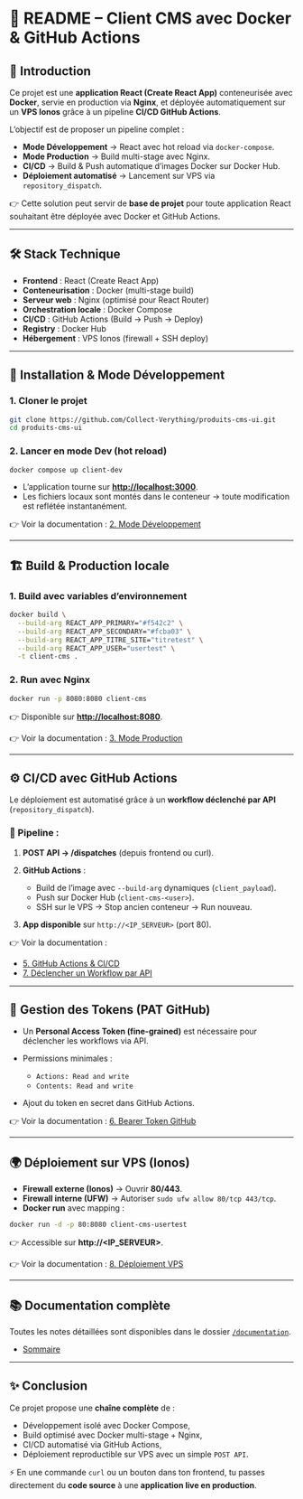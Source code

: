 # 📘 README – Client CMS avec Docker & GitHub Actions

## 🚀 Introduction

Ce projet est une **application React (Create React App)** conteneurisée avec **Docker**, servie en production via **Nginx**, et déployée automatiquement sur un **VPS Ionos** grâce à un pipeline **CI/CD GitHub Actions**.

L’objectif est de proposer un pipeline complet :

* **Mode Développement** → React avec hot reload via `docker-compose`.
* **Mode Production** → Build multi-stage avec Nginx.
* **CI/CD** → Build & Push automatique d’images Docker sur Docker Hub.
* **Déploiement automatisé** → Lancement sur VPS via `repository_dispatch`.

👉 Cette solution peut servir de **base de projet** pour toute application React souhaitant être déployée avec Docker et GitHub Actions.

---

## 🛠️ Stack Technique

* **Frontend** : React (Create React App)
* **Conteneurisation** : Docker (multi-stage build)
* **Serveur web** : Nginx (optimisé pour React Router)
* **Orchestration locale** : Docker Compose
* **CI/CD** : GitHub Actions (Build → Push → Deploy)
* **Registry** : Docker Hub
* **Hébergement** : VPS Ionos (firewall + SSH deploy)

---

## 🔧 Installation & Mode Développement

### 1. Cloner le projet

```bash
git clone https://github.com/Collect-Verything/produits-cms-ui.git
cd produits-cms-ui
```

### 2. Lancer en mode Dev (hot reload)

```bash
docker compose up client-dev
```

* L’application tourne sur **[http://localhost:3000](http://localhost:3000)**.
* Les fichiers locaux sont montés dans le conteneur → toute modification est reflétée instantanément.

👉 Voir la documentation : [2. Mode Développement](./documentation/2.3.%20Commandes%20pour%20lancer%20en%20dev%20(hot%20reload).md)

---

## 🏗️ Build & Production locale

### 1. Build avec variables d’environnement

```bash
docker build \
  --build-arg REACT_APP_PRIMARY="#f542c2" \
  --build-arg REACT_APP_SECONDARY="#fcba03" \
  --build-arg REACT_APP_TITRE_SITE="titretest" \
  --build-arg REACT_APP_USER="usertest" \
  -t client-cms .
```

### 2. Run avec Nginx

```bash
docker run -p 8080:8080 client-cms
```

👉 Disponible sur **[http://localhost:8080](http://localhost:8080)**.

👉 Voir la documentation : [3. Mode Production](./documentation/3.1.%20Dockerfile%20(multi-stage%20build%20avec%20Nginx).md)

---

## ⚙️ CI/CD avec GitHub Actions

Le déploiement est automatisé grâce à un **workflow déclenché par API** (`repository_dispatch`).

### 🔹 Pipeline :

1. **POST API → /dispatches** (depuis frontend ou curl).
2. **GitHub Actions** :

    * Build de l’image avec `--build-arg` dynamiques (`client_payload`).
    * Push sur Docker Hub (`client-cms-<user>`).
    * SSH sur le VPS → Stop ancien conteneur → Run nouveau.
3. **App disponible** sur `http://<IP_SERVEUR>` (port 80).

👉 Voir la documentation :

* [5. GitHub Actions & CI/CD](./documentation/5.%20GitHub%20Actions%20&%20CI-CD.md)
* [7. Déclencher un Workflow par API](./documentation/7.%20Déclencher%20un%20Workflow%20par%20API.md)

---

## 🔐 Gestion des Tokens (PAT GitHub)

* Un **Personal Access Token (fine-grained)** est nécessaire pour déclencher les workflows via API.
* Permissions minimales :

    * `Actions: Read and write`
    * `Contents: Read and write`
* Ajout du token en secret dans GitHub Actions.

👉 Voir la documentation : [6. Bearer Token GitHub](./documentation/6.%20Bearer%20Token%20(PAT)%20GitHub.md)

---

## 🌍 Déploiement sur VPS (Ionos)

* **Firewall externe (Ionos)** → Ouvrir **80/443**.
* **Firewall interne (UFW)** → Autoriser `sudo ufw allow 80/tcp 443/tcp`.
* **Docker run** avec mapping :

```bash
docker run -d -p 80:8080 client-cms-usertest
```

👉 Accessible sur **http\://\<IP\_SERVEUR>**.

👉 Voir la documentation : [8. Déploiement VPS](./documentation/8.%20Déploiement%20sur%20VPS%20(Ionos).md)

---

## 📚 Documentation complète

Toutes les notes détaillées sont disponibles dans le dossier [`/documentation`](./documentation).

* [Sommaire](./documentation/1.0%20Sommaire.md)

---

## ✨ Conclusion

Ce projet propose une **chaîne complète** de :

* Développement isolé avec Docker Compose,
* Build optimisé avec Docker multi-stage + Nginx,
* CI/CD automatisé via GitHub Actions,
* Déploiement reproductible sur VPS avec un simple `POST API`.

⚡ En une commande `curl` ou un bouton dans ton frontend, tu passes directement du **code source** à une **application live en production**.
